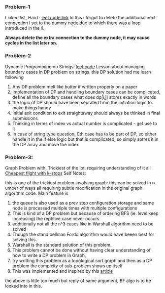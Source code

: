 

### Problem-1
Linked list, Hard : [leet code link](https://leetcode.com/problems/reverse-nodes-in-k-group/submissions/1424776833/?envType=problem-list-v2&envId=linked-list)
In this i forgot to delete the additional next connection I set to the dummy node due to which there was a loop introduced in the ll.

**Always delete the extra connection to the dummy node, it may cause cycles in the list later on.**



### Problem-2
Dynamic Programming on Strings: [leet code](https://leetcode.com/problems/interleaving-string/)
Lesson about managing boundary cases in DP problem on strings.
this DP solution had me learn following 

1. Any DP problem melt like butter if written properly on a paper
2. Implementation of DP and handling boundary cases can be complicated, define all the boundary cases what does dp[i,j] stores exactly in words
3. the logic of DP should have been seprated from the initiation logic to make things handy
4. Initial exit condition to exit straightaway should always be thinked in final submissions
5. Thinking in terms of index vs actual number is complicated - get use to it
6. In case of string type question, 0th case has to be part of DP, so either handle it in the if else logic but that is complicated, so simply sotres it in the DP array and move the index

### Problem-3: 

Graph Problem with, Trickiest of the lot, requiring understanding of it all
[Cheapest flight with k-stops](https://leetcode.com/problems/cheapest-flights-within-k-stops/)
Self Notes:

this is one of the trickiest problem involving graph: this can be solved in n umber of ways all requiring subtle modification in the 
original graph algorithm code. Main feature is 

1. the queue is also used as a prev step configuration storage and same node is processed multiple times with multiple configurations
2. This is kind of a DP problem but because of ordering BFS (ie. level keep increasing) the reptitive case never occurs
3. additionally not all the n^3 cases like in Warshall algorithm need to be solved
4. Though the stand bellman Fordd algorithm would have beeen best for solving this.
5. Warshall is the standard solution of this problem.
6. This problem cannot be done without having clear understanding of how to write a DP problem in Graph,
7. try writting this problem as a topological sort graph and then as a DP problem the complxity of sub-problem shows up itself
8. This was implemented and inspired by this [article](https://leetcode.com/problems/cheapest-flights-within-k-stops/solutions/4202933/7-solutions-python-java-tle-bfs-dfs-dp-bellman-ford-dijkstra)

the above is little too much but reply of same argument, BF algo is to be looked into in this.

